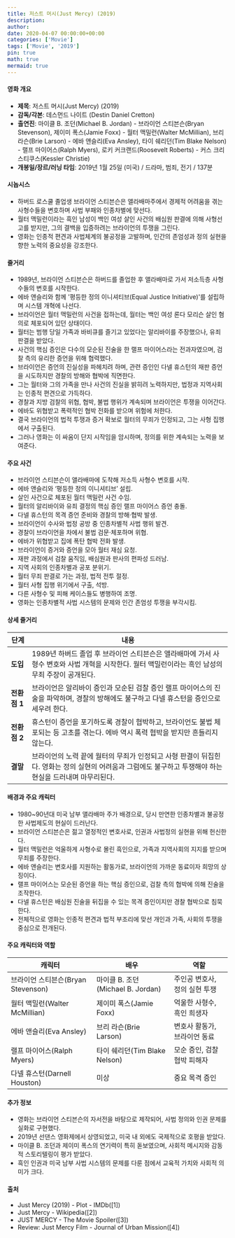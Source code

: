```yaml
---
title: 저스트 머시(Just Mercy) (2019)
description: 
author: 
date: 2020-04-07 00:00:00+00:00
categories: ['Movie']
tags: ['Movie', '2019']
pin: true
math: true
mermaid: true
---
```

#### 영화 개요

- **제목**: 저스트 머시(Just Mercy) (2019)  
- **감독/각본**: 데스먼드 나이트 (Destin Daniel Cretton)  
- **출연진**: 마이클 B. 조던(Michael B. Jordan) - 브라이언 스티븐슨(Bryan Stevenson), 제이미 폭스(Jamie Foxx) - 월터 맥밀런(Walter McMillian), 브리 라슨(Brie Larson) - 에바 앤슬리(Eva Ansley), 타이 쉐리던(Tim Blake Nelson) - 랠프 마이어스(Ralph Myers), 로키 커크랜드(Roosevelt Roberts) - 커스 크리스티쿠스(Kessler Christie)  
- **개봉일/장르/러닝 타임**: 2019년 1월 25일 (미국) / 드라마, 범죄, 전기 / 137분  

#### 시놉시스

- 하버드 로스쿨 졸업생 브라이언 스티븐슨은 앨라배마주에서 경제적 어려움을 겪는 사형수들을 변호하며 사법 부패와 인종차별에 맞선다.  
- 월터 맥밀런이라는 흑인 남성이 백인 여성 살인 사건의 배심원 판결에 의해 사형선고를 받지만, 그의 결백을 입증하려는 브라이언의 투쟁을 그린다.  
- 영화는 인종적 편견과 사법체계의 불공정을 고발하며, 인간의 존엄성과 정의 실현을 향한 노력의 중요성을 강조한다.  

#### 줄거리

- 1989년, 브라이언 스티븐슨은 하버드를 졸업한 후 앨라배마로 가서 저소득층 사형수들의 변호를 시작한다.  
- 에바 앤슬리와 함께 '평등한 정의 이니셔티브(Equal Justice Initiative)'를 설립하며 시스템 개혁에 나선다.  
- 브라이언은 월터 맥밀런의 사건을 접하는데, 월터는 백인 여성 론다 모리슨 살인 혐의로 체포되어 있던 상태이다.  
- 월터는 범행 당일 가족과 바비큐를 즐기고 있었다는 알리바이를 주장했으나, 유죄 판결을 받았다.  
- 사건의 핵심 증인은 다수의 모순된 진술을 한 랠프 마이어스라는 전과자였으며, 검찰 측의 유리한 증언을 위해 협력했다.  
- 브라이언은 증언의 진실성을 파헤치려 하며, 관련 증인인 다넬 휴스턴의 재판 증언을 시도하지만 경찰의 방해와 협박에 직면한다.  
- 그는 월터와 그의 가족을 만나 사건의 진실을 밝히려 노력하지만, 법정과 지역사회는 인종적 편견으로 가득하다.  
- 경찰과 지방 검찰의 위협, 협박, 불법 행위가 계속되며 브라이언은 투쟁을 이어간다.  
- 에바도 위협받고 폭력적인 협박 전화를 받으며 위험에 처한다.  
- 결국 브라이언의 법적 투쟁과 증거 확보로 월터의 무죄가 인정되고, 그는 사형 집행에서 구출된다.  
- 그러나 영화는 이 싸움이 단지 시작임을 암시하며, 정의를 위한 계속되는 노력을 보여준다.  

#### 주요 사건

- 브라이언 스티븐슨이 앨라배마에 도착해 저소득 사형수 변호를 시작.  
- 에바 앤슬리와 ‘평등한 정의 이니셔티브’ 설립.  
- 살인 사건으로 체포된 월터 맥밀런 사건 수임.  
- 월터의 알리바이와 유죄 결정의 핵심 증인 랠프 마이어스 증언 충돌.  
- 다넬 휴스턴의 목격 증언 준비와 경찰의 방해·협박 발생.  
- 브라이언이 수사와 법정 공방 중 인종차별적 사법 행위 발견.  
- 경찰이 브라이언을 차에서 불법 검문·체포하며 위협.  
- 에바가 위협받고 집에 폭탄 협박 전화 발생.  
- 브라이언이 증거와 증언을 모아 월터 재심 요청.  
- 재판 과정에서 검찰 움직임, 배심원과 판사의 편파성 드러남.  
- 지역 사회의 인종차별과 공포 분위기.  
- 월터 무죄 판결로 가는 과정, 법적 전투 절정.  
- 월터 사형 집행 위기에서 구출, 석방.  
- 다른 사형수 및 피해 케이스들도 병행하여 조명.  
- 영화는 인종차별적 사법 시스템의 문제와 인간 존엄성 투쟁을 부각시킴.  

#### 상세 줄거리

| **단계** | **내용** |
|----------|----------|
| **도입** | 1989년 하버드 졸업 후 브라이언 스티븐슨은 앨라배마에 가서 사형수 변호와 사법 개혁을 시작한다. 월터 맥밀런이라는 흑인 남성의 무죄 주장이 공개된다. |
| **전환점 1** | 브라이언은 알리바이 증인과 모순된 검찰 증인 랠프 마이어스의 진술을 파악하며, 경찰의 방해에도 불구하고 다넬 휴스턴을 증인으로 세우려 한다. |
| **전환점 2** | 휴스턴이 증언을 포기하도록 경찰이 협박하고, 브라이언도 불법 체포되는 등 고초를 겪는다. 에바 역시 폭력 협박을 받지만 흔들리지 않는다. |
| **결말** | 브라이언의 노력 끝에 월터의 무죄가 인정되고 사형 판결이 뒤집힌다. 영화는 정의 실현의 어려움과 그럼에도 불구하고 투쟁해야 하는 현실을 드러내며 마무리된다. |

#### 배경과 주요 캐릭터

- 1980~90년대 미국 남부 앨라배마 주가 배경으로, 당시 만연한 인종차별과 불공정한 사법제도의 현실이 드러난다.  
- 브라이언 스티븐슨은 젊고 열정적인 변호사로, 인권과 사법정의 실현을 위해 헌신한다.  
- 월터 맥밀런은 억울하게 사형수로 몰린 흑인으로, 가족과 지역사회의 지지를 받으며 무죄를 주장한다.  
- 에바 앤슬리는 변호사를 지원하는 활동가로, 브라이언의 가까운 동료이자 희망의 상징이다.  
- 랠프 마이어스는 모순된 증언을 하는 핵심 증인으로, 검찰 측의 협박에 의해 진술을 조작한다.  
- 다넬 휴스턴은 배심원 진술을 뒤집을 수 있는 목격 증인이지만 경찰 협박으로 침묵한다.  
- 전체적으로 영화는 인종적 편견과 법적 부조리에 맞선 개인과 가족, 사회의 투쟁을 중심으로 전개된다.  

#### 주요 캐릭터와 역할

| **캐릭터** | **배우** | **역할** |
|------------|----------|----------|
| 브라이언 스티븐슨(Bryan Stevenson) | 마이클 B. 조던(Michael B. Jordan) | 주인공 변호사, 정의 실현 투쟁 |
| 월터 맥밀런(Walter McMillian) | 제이미 폭스(Jamie Foxx) | 억울한 사형수, 흑인 희생자 |
| 에바 앤슬리(Eva Ansley) | 브리 라슨(Brie Larson) | 변호사 활동가, 브라이언 동료 |
| 랠프 마이어스(Ralph Myers) | 타이 쉐리던(Tim Blake Nelson) | 모순 증인, 검찰 협박 피해자 |
| 다넬 휴스턴(Darnell Houston) | 미상 | 중요 목격 증인 |

#### 추가 정보

- 영화는 브라이언 스티븐슨의 자서전을 바탕으로 제작되어, 사법 정의와 인권 문제를 실화로 구현했다.  
- 2019년 선댄스 영화제에서 상영되었고, 미국 내 외에도 국제적으로 호평을 받았다.  
- 마이클 B. 조던과 제이미 폭스의 연기력이 특히 돋보였으며, 사회적 메시지와 감동적 스토리텔링이 평가 받았다.  
- 흑인 인권과 미국 남부 사법 시스템의 문제를 다룬 점에서 교육적 가치와 사회적 의미가 크다.  

#### 출처

- Just Mercy (2019) - Plot - IMDb([1])  
- Just Mercy - Wikipedia([2])  
- JUST MERCY - The Movie Spoiler([3])  
- Review: Just Mercy Film - Journal of Urban Mission([4])
